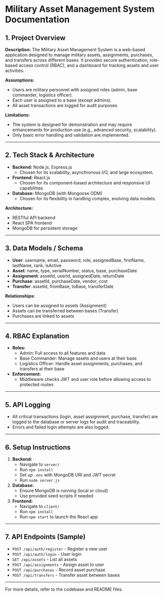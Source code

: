# Military Asset Management System Documentation

## 1. Project Overview

**Description:**
The Military Asset Management System is a web-based application designed to manage military assets, assignments, purchases, and transfers across different bases. It provides secure authentication, role-based access control (RBAC), and a dashboard for tracking assets and user activities.

**Assumptions:**
- Users are military personnel with assigned roles (admin, base commander, logistics officer).
- Each user is assigned to a base (except admins).
- All asset transactions are logged for audit purposes.

**Limitations:**
- The system is designed for demonstration and may require enhancements for production use (e.g., advanced security, scalability).
- Only basic error handling and validation are implemented.

---

## 2. Tech Stack & Architecture

- **Backend:** Node.js, Express.js
  - Chosen for its scalability, asynchronous I/O, and large ecosystem.
- **Frontend:** React.js
  - Chosen for its component-based architecture and responsive UI capabilities.
- **Database:** MongoDB (with Mongoose ODM)
  - Chosen for its flexibility in handling complex, evolving data models.

**Architecture:**
- RESTful API backend
- React SPA frontend
- MongoDB for persistent storage

---

## 3. Data Models / Schema

- **User**: username, email, password, role, assignedBase, firstName, lastName, rank, isActive
- **Asset**: name, type, serialNumber, status, base, purchaseDate
- **Assignment**: assetId, userId, assignedDate, returnDate
- **Purchase**: assetId, purchaseDate, vendor, cost
- **Transfer**: assetId, fromBase, toBase, transferDate

**Relationships:**
- Users can be assigned to assets (Assignment)
- Assets can be transferred between bases (Transfer)
- Purchases are linked to assets

---

## 4. RBAC Explanation

- **Roles:**
  - Admin: Full access to all features and data
  - Base Commander: Manage assets and users at their base
  - Logistics Officer: Handle asset assignments, purchases, and transfers at their base
- **Enforcement:**
  - Middleware checks JWT and user role before allowing access to protected routes

---

## 5. API Logging

- All critical transactions (login, asset assignment, purchase, transfer) are logged to the database or server logs for audit and traceability.
- Errors and failed login attempts are also logged.

---

## 6. Setup Instructions

1. **Backend:**
   - Navigate to `server/`
   - Run `npm install`
   - Set up `.env` with MongoDB URI and JWT secret
   - Run `node server.js`
2. **Database:**
   - Ensure MongoDB is running (local or cloud)
   - Use provided seed scripts if needed
3. **Frontend:**
   - Navigate to `client/`
   - Run `npm install`
   - Run `npm start` to launch the React app

---

## 7. API Endpoints (Sample)

- `POST /api/auth/register` - Register a new user
- `POST /api/auth/login` - User login
- `GET /api/assets` - List all assets
- `POST /api/assignments` - Assign asset to user
- `POST /api/purchases` - Record asset purchase
- `POST /api/transfers` - Transfer asset between bases

---

For more details, refer to the codebase and README files.
